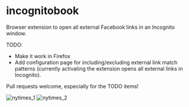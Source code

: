 # incognitobook
Browser extension to open all external Facebook links in an Incognito window.

TODO:
* Make it work in Firefox
* Add configuration page for including/excluding external link match patterns (currently activating the extension opens all external links in Incognito).

Pull requests welcome, especially for the TODO items!

![nytimes_1](https://user-images.githubusercontent.com/13558253/54870322-4a0a0e80-4d7b-11e9-9f8f-d9324f25292a.png)
![nytimes_2](https://user-images.githubusercontent.com/13558253/54870324-4ecec280-4d7b-11e9-83fc-5b18f2fba3a1.png)
